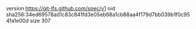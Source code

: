version https://git-lfs.github.com/spec/v1
oid sha256:34ed69578ad1c83c841fd3e05eb68a1cb88aa4f179d7bb039b1f0c954fa1e00d
size 307
